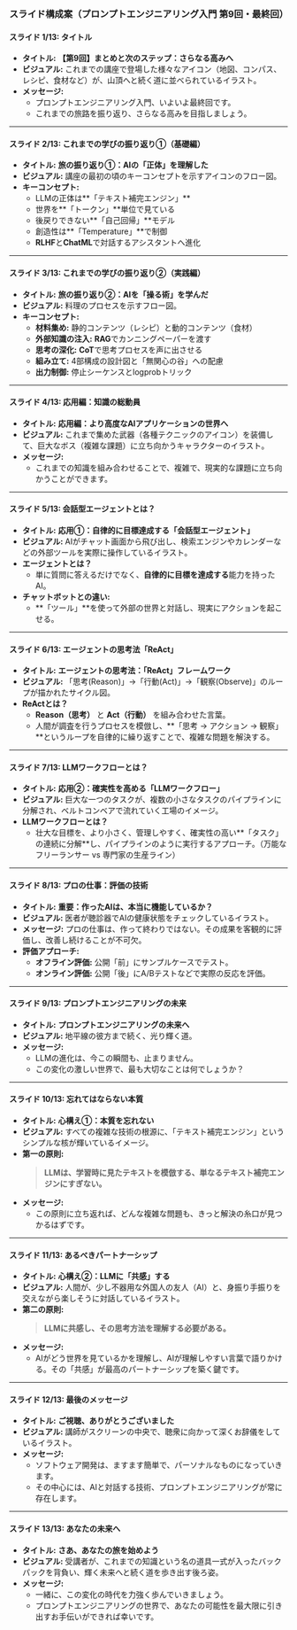 ### スライド構成案（プロンプトエンジニアリング入門 第9回・最終回）

#### **スライド 1/13: タイトル**

*   **タイトル:** **【第9回】まとめと次のステップ：さらなる高みへ**
*   **ビジュアル:** これまでの講座で登場した様々なアイコン（地図、コンパス、レシピ、食材など）が、山頂へと続く道に並べられているイラスト。
*   **メッセージ:**
    *   プロンプトエンジニアリング入門、いよいよ最終回です。
    *   これまでの旅路を振り返り、さらなる高みを目指しましょう。

---

#### **スライド 2/13: これまでの学びの振り返り①（基礎編）**

*   **タイトル:** **旅の振り返り①：AIの「正体」を理解した**
*   **ビジュアル:** 講座の最初の頃のキーコンセプトを示すアイコンのフロー図。
*   **キーコンセプト:**
    *   LLMの正体は**「テキスト補完エンジン」**
    *   世界を**「トークン」**単位で見ている
    *   後戻りできない**「自己回帰」**モデル
    *   創造性は**「Temperature」**で制御
    *   **RLHF**と**ChatML**で対話するアシスタントへ進化

---

#### **スライド 3/13: これまでの学びの振り返り②（実践編）**

*   **タイトル:** **旅の振り返り②：AIを「操る術」を学んだ**
*   **ビジュアル:** 料理のプロセスを示すフロー図。
*   **キーコンセプト:**
    *   **材料集め:** 静的コンテンツ（レシピ）と動的コンテンツ（食材）
    *   **外部知識の注入:** **RAG**でカンニングペーパーを渡す
    *   **思考の深化:** **CoT**で思考プロセスを声に出させる
    *   **組み立て:** 4部構成の設計図と「無関心の谷」への配慮
    *   **出力制御:** 停止シーケンスとlogprobトリック

---

#### **スライド 4/13: 応用編：知識の総動員**

*   **タイトル:** **応用編：より高度なAIアプリケーションの世界へ**
*   **ビジュアル:** これまで集めた武器（各種テクニックのアイコン）を装備して、巨大なボス（複雑な課題）に立ち向かうキャラクターのイラスト。
*   **メッセージ:**
    *   これまでの知識を組み合わせることで、複雑で、現実的な課題に立ち向かうことができます。

---

#### **スライド 5/13: 会話型エージェントとは？**

*   **タイトル:** **応用①：自律的に目標達成する「会話型エージェント」**
*   **ビジュアル:** AIがチャット画面から飛び出し、検索エンジンやカレンダーなどの外部ツールを実際に操作しているイラスト。
*   **エージェントとは？**
    *   単に質問に答えるだけでなく、**自律的に目標を達成する**能力を持ったAI。
*   **チャットボットとの違い:**
    *   **「ツール」**を使って外部の世界と対話し、現実にアクションを起こせる。

---

#### **スライド 6/13: エージェントの思考法「ReAct」**

*   **タイトル:** **エージェントの思考法：「ReAct」フレームワーク**
*   **ビジュアル:** 「思考(Reason)」→「行動(Act)」→「観察(Observe)」のループが描かれたサイクル図。
*   **ReActとは？**
    *   **Reason（思考）** と **Act（行動）** を組み合わせた言葉。
    *   人間が調査を行うプロセスを模倣し、**「思考 → アクション → 観察」**というループを自律的に繰り返すことで、複雑な問題を解決する。

---

#### **スライド 7/13: LLMワークフローとは？**

*   **タイトル:** **応用②：確実性を高める「LLMワークフロー」**
*   **ビジュアル:** 巨大な一つのタスクが、複数の小さなタスクのパイプラインに分解され、ベルトコンベアで流れていく工場のイメージ。
*   **LLMワークフローとは？**
    *   壮大な目標を、より小さく、管理しやすく、確実性の高い**「タスク」の連続に分解**し、パイプラインのように実行するアプローチ。（万能なフリーランサー vs 専門家の生産ライン）

---

#### **スライド 8/13: プロの仕事：評価の技術**

*   **タイトル:** **重要：作ったAIは、本当に機能しているか？**
*   **ビジュアル:** 医者が聴診器でAIの健康状態をチェックしているイラスト。
*   **メッセージ:** プロの仕事は、作って終わりではない。その成果を客観的に評価し、改善し続けることが不可欠。
*   **評価アプローチ:**
    *   **オフライン評価:** 公開「前」にサンプルケースでテスト。
    *   **オンライン評価:** 公開「後」にA/Bテストなどで実際の反応を評価。

---

#### **スライド 9/13: プロンプトエンジニアリングの未来**

*   **タイトル:** **プロンプトエンジニアリングの未来へ**
*   **ビジュアル:** 地平線の彼方まで続く、光り輝く道。
*   **メッセージ:**
    *   LLMの進化は、今この瞬間も、止まりません。
    *   この変化の激しい世界で、最も大切なことは何でしょうか？

---

#### **スライド 10/13: 忘れてはならない本質**

*   **タイトル:** **心構え①：本質を忘れない**
*   **ビジュアル:** すべての複雑な技術の根源に、「テキスト補完エンジン」というシンプルな核が輝いているイメージ。
*   **第一の原則:**
    > **LLMは、学習時に見たテキストを模倣する、単なるテキスト補完エンジンにすぎない。**
*   **メッセージ:**
    *   この原則に立ち返れば、どんな複雑な問題も、きっと解決の糸口が見つかるはずです。

---

#### **スライド 11/13: あるべきパートナーシップ**

*   **タイトル:** **心構え②：LLMに「共感」する**
*   **ビジュアル:** 人間が、少し不器用な外国人の友人（AI）と、身振り手振りを交えながら楽しそうに対話しているイラスト。
*   **第二の原則:**
    > **LLMに共感し、その思考方法を理解する必要がある。**
*   **メッセージ:**
    *   AIがどう世界を見ているかを理解し、AIが理解しやすい言葉で語りかける。その「共感」が最高のパートナーシップを築く鍵です。

---

#### **スライド 12/13: 最後のメッセージ**
*   **タイトル:** **ご視聴、ありがとうございました**
*   **ビジュアル:** 講師がスクリーンの中央で、聴衆に向かって深くお辞儀をしているイラスト。
*   **メッセージ:**
    *   ソフトウェア開発は、ますます簡単で、パーソナルなものになっていきます。
    *   その中心には、AIと対話する技術、プロンプトエンジニアリングが常に存在します。

---

#### **スライド 13/13: あなたの未来へ**
*   **タイトル:** **さあ、あなたの旅を始めよう**
*   **ビジュアル:** 受講者が、これまでの知識という名の道具一式が入ったバックパックを背負い、輝く未来へと続く道を歩き出す後ろ姿。
*   **メッセージ:**
    *   一緒に、この変化の時代を力強く歩んでいきましょう。
    *   プロンプトエンジニアリングの世界で、あなたの可能性を最大限に引き出すお手伝いができれば幸いです。 